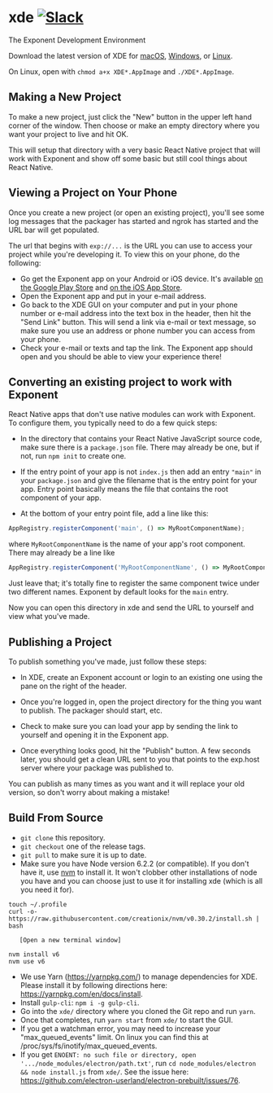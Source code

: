 # xde [![Slack](https://slack.getexponent.com/badge.svg)](https://slack.getexponent.com)
The Exponent Development Environment

Download the latest version of XDE for [macOS](https://xde-updates.exponentjs.com/download/mac), [Windows](https://xde-updates.exponentjs.com/download/win32), or [Linux](https://xde-updates.exponentjs.com/download/linux-x86_64).

On Linux, open with `chmod a+x XDE*.AppImage` and `./XDE*.AppImage`.

## Making a New Project

To make a new project, just click the "New" button in the upper left hand corner of the window. Then choose or make an empty directory where you want your project to live and hit OK.

This will setup that directory with a very basic React Native project that will work with Exponent and show off some basic but still cool things about React Native.

## Viewing a Project on Your Phone

Once you create a new project (or open an existing project), you'll see some log messages that the packager has started and ngrok has started and the URL bar will get populated.

The url that begins with `exp://...` is the URL you can use to access your project while you're developing it. To view this on your phone, do the following:

- Go get the Exponent app on your Android or iOS device. It's available [on the Google Play Store](https://play.google.com/store/apps/details?id=host.exp.exponent) and [on the iOS App Store](https://itunes.com/apps/exponent).
- Open the Exponent app and put in your e-mail address.
- Go back to the XDE GUI on your computer and put in your phone number or e-mail address into the text box in the header, then hit the "Send Link" button. This will send a link via e-mail or text message, so make sure you use an address or phone number you can access from your phone.
- Check your e-mail or texts and tap the link. The Exponent app should open and you should be able to view your experience there!

## Converting an existing project to work with Exponent

React Native apps that don't use native modules can work with Exponent. To configure them, you typically need to do a few quick steps:

  * In the directory that contains your React Native JavaScript source code, make sure there is a `package.json` file. There may already be one, but if not, run `npm init` to create one.

  * If the entry point of your app is not `index.js` then add an entry `"main"` in your `package.json` and give the filename that is the entry point for your app. Entry point basically means the file that contains the root component of your app.

  * At the bottom of your entry point file, add a line like this:

  ```js
  AppRegistry.registerComponent('main', () => MyRootComponentName);
  ```

  where `MyRootComponentName` is the name of your app's root component. There may already be a line like

  ```js
  AppRegistry.registerComponent('MyRootComponentName', () => MyRootComponentName);
  ```

  Just leave that; it's totally fine to register the same component twice under two different names. Exponent by default looks for the `main` entry.

  Now you can open this directory in xde and send the URL to yourself and view what you've made.

## Publishing a Project

To publish something you've made, just follow these steps:

  * In XDE, create an Exponent account or login to an existing one using the pane on the right of the header.

  * Once you're logged in, open the project directory for the thing you want to publish. The packager should start, etc.

  * Check to make sure you can load your app by sending the link to yourself and opening it in the Exponent app.

  * Once everything looks good, hit the "Publish" button. A few seconds later, you should get a clean URL sent to you that points to the exp.host server where your package was published to.

You can publish as many times as you want and it will replace your old version, so don't worry about making a mistake!

## Build From Source

- `git clone` this repository.
- `git checkout` one of the release tags.
- `git pull` to make sure it is up to date.
- Make sure you have Node version 6.2.2 (or compatible). If you don't have it, use [nvm]( https://github.com/creationix/nvm) to install it. It won't clobber other installations of node you have and you can choose just to use it for installing xde (which is all you need it for).

```shell
touch ~/.profile
curl -o- https://raw.githubusercontent.com/creationix/nvm/v0.30.2/install.sh | bash

   [Open a new terminal window]

nvm install v6
nvm use v6
```

- We use Yarn (https://yarnpkg.com/) to manage dependencies for XDE. Please install it by following directions here: https://yarnpkg.com/en/docs/install.
- Install `gulp-cli`: `npm i -g gulp-cli`.
- Go into the `xde/` directory where you cloned the Git repo and run `yarn`.
- Once that completes, run `yarn start` from `xde/` to start the GUI.
- If you get a watchman error, you may need to increase your "max_queued_events" limit. On linux you can find this at /proc/sys/fs/inotify/max_queued_events.
- If you get `ENOENT: no such file or directory, open '.../node_modules/electron/path.txt'`, run `cd node_modules/electron && node install.js` from `xde/`. See the issue here: https://github.com/electron-userland/electron-prebuilt/issues/76.
